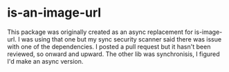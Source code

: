 # is-an-image-url
This package was originally created as an async replacement for is-image-url.  I was using that one but my sync security scanner said there was issue with one of the dependencies.  I posted a pull request but it hasn't been reviewed, so onward and upward.  The other lib was synchronisis, I figured I'd make an async version.
